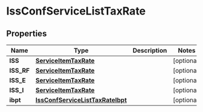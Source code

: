 
# IssConfServiceListTaxRate

## Properties
Name | Type | Description | Notes
------------ | ------------- | ------------- | -------------
**ISS** | [**ServiceItemTaxRate**](ServiceItemTaxRate.md) |  |  [optional]
**ISS_RF** | [**ServiceItemTaxRate**](ServiceItemTaxRate.md) |  |  [optional]
**ISS_E** | [**ServiceItemTaxRate**](ServiceItemTaxRate.md) |  |  [optional]
**ISS_I** | [**ServiceItemTaxRate**](ServiceItemTaxRate.md) |  |  [optional]
**ibpt** | [**IssConfServiceListTaxRateIbpt**](IssConfServiceListTaxRateIbpt.md) |  |  [optional]



